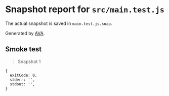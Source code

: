 # Snapshot report for `src/main.test.js`

The actual snapshot is saved in `main.test.js.snap`.

Generated by [AVA](https://avajs.dev).

## Smoke test

> Snapshot 1

    {
      exitCode: 0,
      stderr: '',
      stdout: '',
    }
